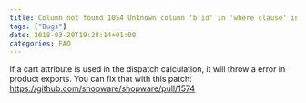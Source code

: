 ```yaml
---
title: Column not found 1054 Unknown column 'b.id' in 'where clause' in product exports
tags: ["Bugs"]
date: 2018-03-20T19:28:14+01:00
categories: FAQ
---
```


If a cart attribute is used in the dispatch calculation, it will throw a error in product exports. You can fix that with this patch: https://github.com/shopware/shopware/pull/1574
